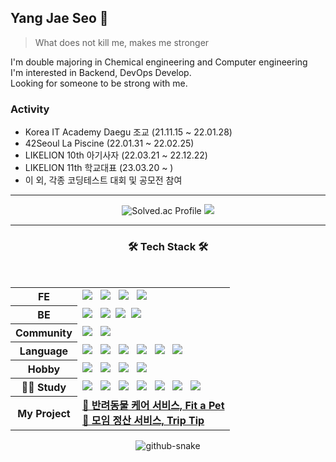 ## Yang Jae Seo 🤪
 
> What does not kill me, makes me stronger 
  
I'm double majoring in Chemical engineering and Computer engineering <br/>
I'm interested in Backend, DevOps Develop. <br/>
Looking for someone to be strong with me.

### Activity
- Korea IT Academy Daegu 조교 (21.11.15 ~ 22.01.28)
- 42Seoul La Piscine (22.01.31 ~ 22.02.25)
- LIKELION 10th 아기사자 (22.03.21 ~ 22.12.22)
- LIKELION 11th 학교대표 (23.03.20 ~ )
- 이 외, 각종 코딩테스트 대회 및 공모전 참여

* * *

<div align="center">
  
![Solved.ac Profile](http://mazassumnida.wtf/api/v2/generate_badge?boj=0pao0)
<img src="http://mazandi.herokuapp.com/api?handle=0pao0&theme=warm"/>
 
* * *
 
<h3 align="center"><b>🛠 Tech Stack 🛠</b></h3>
</br>
<!-- <img src="https://img.shields.io/badge/이름-색상코드?style=flat-square&logo=로고명&logoColor=로고색"/> -->

<table style="border: 0px" width="130">
 <tbody>
  <tr>
   <th><b>FE</b></th>
   <td>
    <img src="https://img.shields.io/badge/HTML5-E34F26?style=flat-square&logo=HTML5&logoColor=white"/> &nbsp
    <img src="https://img.shields.io/badge/CSS3-1572B6?style=flat-square&logo=CSS3&logoColor=white"/> &nbsp 
    <img src="https://img.shields.io/badge/React-61DAFB?style=flat-square&logo=React&logoColor=white"/> &nbsp
    <img src="https://img.shields.io/badge/Android-3ddc84?style=flat-square&logo=Android&logoColor=white"/></br>
   </td>
  <tr/>
  <tr>
   <th><b>BE</b></th>
   <td>
    <img src="https://img.shields.io/badge/MySQL-4479A1?style=flat-square&logo=MySQL&logoColor=white"/> &nbsp 
    <img src="https://img.shields.io/badge/Django-092E20?style=flat-square&logo=Django&logoColor=white"/>&nbsp 
    <img src="https://img.shields.io/badge/Spring Boot-6db33f?style=flat-square&logo=Spring Boot&logoColor=white"/>&nbsp
    <img src="https://img.shields.io/badge/Spring Security-6db33f?style=flat-square&logo=Spring Security&logoColor=white"/>
   </td>
  </tr>
  <tr>
   <th><b>Community</b></th>
   <td>
    <img src="https://img.shields.io/badge/42-000000?style=flat-square&logo=42&logoColor=white"/> &nbsp
    <img src="https://img.shields.io/badge/LIKELION-FFA348?style=flat-square&logo=LIKELION&logoColor=white"/>
   </td>
  </tr>
  <tr>
   <th><b>Language</b></th>
   <td>
    <img src="https://img.shields.io/badge/C-A8B9CC?style=flat-square&logo=C&logoColor=white"/> &nbsp
    <img src="https://img.shields.io/badge/C++-00599C?style=flat-square&logo=c%2B%2B&&logoColor=white"/> &nbsp
    <img src="https://img.shields.io/badge/Java-007396?style=flat-square&logo=Java&logoColor=white"/> &nbsp
    <img src="https://img.shields.io/badge/Python-3776AB?style=flat-square&logo=Python&logoColor=white"/> &nbsp
    <img src="https://img.shields.io/badge/Kotlin-7f52ff?style=flat-square&logo=Kotlin&logoColor=white"/> &nbsp
    <img src="https://img.shields.io/badge/JavaScript-F7DF1E?style=flat-square&logo=JavaScript&logoColor=white"/> &nbsp
   </td>
  </tr>
  <tr>
   <th><b>Hobby</b></th>
   <td>
    <img src="https://img.shields.io/badge/Vim-019733?style=flat-square&logo=Vim&logoColor=white"/> &nbsp
    <img src="https://img.shields.io/badge/Unity-000000?style=flat-square&logo=Unity&logoColor=white"/> &nbsp
    <img src="https://img.shields.io/badge/Linux-FCC624?style=flat-square&logo=Linux&logoColor=white"/> &nbsp
    <img src="https://img.shields.io/badge/TensorFlow-FF6F00?style=flat-square&logo=TensorFlow&logoColor=white"/>
   </td>
  </tr>
  <tr>
   <th><b>👨‍💻 Study</b></th>
   <td>
    <img src="https://img.shields.io/badge/Docker-2496ED?style=flat-square&logo=Docker&logoColor=white"/> &nbsp
    <img src="https://img.shields.io/badge/Travis_CI-3EAAAF?style=flat-square&logo=Travis CI&logoColor=white"/> &nbsp
    <img src="https://img.shields.io/badge/Jenkins-D24939?style=flat-square&logo=Jenkins&logoColor=white"/> &nbsp
    <img src="https://img.shields.io/badge/Kubernetes-326CE5?style=flat-square&logo=Kubernetes&logoColor=white"/> &nbsp
    <img src="https://img.shields.io/badge/Amazon_AWS-FF9900?style=flat-square&logo=Amazon AWS&logoColor=white"/> &nbsp
    <img src="https://img.shields.io/badge/Redis-DC382D?style=flat-square&logo=Redis&logoColor=white"/> &nbsp
    <img src="https://img.shields.io/badge/Swagger-85EA2D?style=flat-square&logo=Swagger&logoColor=white"/>
   </td>
  </tr>
  <tr>
   <th><b>My Project</b></th>
   <td>
    <a href="https://github.com/psychology50/fit-a-pet-server"><b>🐶 반려동물 케어 서비스, Fit a Pet</b></a><br/>
    <a href="https://github.com/psychology50/trip-tip"><b>🧮 모임 정산 서비스, Trip Tip</b></a><br/>
   </td>
  </tr>
 <tbody>
</table>

<picture>
  <source media="(prefers-color-scheme: dark)" srcset="github-snake-dark.svg" />
  <source media="(prefers-color-scheme: light)" srcset="github-snake.svg" />
  <img alt="github-snake" src="github-snake.svg" />
</picture>
